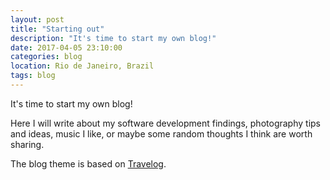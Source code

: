 ```yaml
---
layout: post
title: "Starting out"
description: "It's time to start my own blog!"
date: 2017-04-05 23:10:00
categories: blog
location: Rio de Janeiro, Brazil
tags: blog
---
```


It's time to start my own blog!

Here I will write about my software development findings, photography tips and ideas, music I like, or maybe some random thoughts I think are worth sharing.

The blog theme is based on <a href="https://github.com/rowanoulton/travelog-theme" target="_blank">Travelog</a>.
